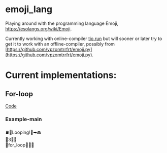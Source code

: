 # emoji_lang
Playing around with the programming language Emoji, https://esolangs.org/wiki/Emoji.

Currently working with online-compiler [tio.run](https://tio.run) but will sooner or 
 later try to get it to work with an offline-compiler, possibly from [https://github.com/vpzomtrrfrt/emoji.py](https://github.com/vpzomtrrfrt/emoji.py).

# Current implementations:
## For-loop
[Code](src/for_loop.emoji)
### Example-main
⛽💬Looping!💬➡🚘 <br>
💬3💬🔢 <br>
💬for_loop💬📱🏃
